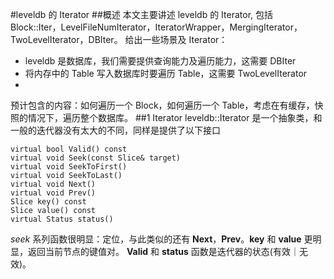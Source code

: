 #leveldb 的 Iterator
##概述
本文主要讲述 leveldb 的 Iterator, 包括 Block::Iter，LevelFileNumIterator，IteratorWrapper，MergingIterator，TwoLevelIterator，DBIter。
给出一些场景及 Iterator：
- leveldb 是数据库，我们需要提供查询能力及遍历能力，这需要 DBIter
- 将内存中的 Table 写入数据库时要遍历 Table，这需要 TwoLevelIterator
- 


预计包含的内容：如何遍历一个 Block，如何遍历一个 Table，考虑在有缓存，快照的情况下，遍历整个数据库。
##1 Iterator
leveldb::Iterator 是一个抽象类，和一般的迭代器没有太大的不同，同样是提供了以下接口

```
virtual bool Valid() const
virtual void Seek(const Slice& target)
virtual void SeekToFirst() 
virtual void SeekToLast()
virtual void Next() 
virtual void Prev() 
Slice key() const 
Slice value() const
virtual Status status()
```
*seek* 系列函数很明显：定位，与此类似的还有 **Next**，**Prev**。**key** 和 **value** 更明显，返回当前节点的键值对。 **Valid** 和 **status** 函数是迭代器的状态(有效｜无效)。






